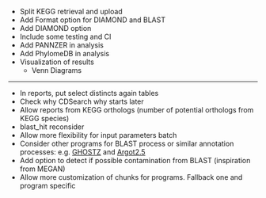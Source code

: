 * Split KEGG retrieval and upload
* Add Format option for DIAMOND and BLAST
* Add DIAMOND option
* Include some testing and CI
* Add PANNZER in analysis
* Add PhylomeDB in analysis
* Visualization of results
    * Venn Diagrams

---
* In reports, put select distincts again tables
* Check why CDSearch why starts later
* Allow reports from KEGG orthologs (number of potential orthologs from KEGG species)
* blast_hit reconsider
* Allow more flexibility for input parameters batch
* Consider other programs for BLAST process or similar annotation processes: e.g. [GHOSTZ](http://www.bi.cs.titech.ac.jp/ghostz/) and [Argot2.5](http://www.medcomp.medicina.unipd.it/Argot2-5/)
* Add option to detect if possible contamination from BLAST (inspiration from MEGAN)
* Allow more customization of chunks for programs. Fallback one and program specific
